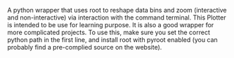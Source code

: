 A python wrapper that uses root to reshape data bins and zoom 
(interactive and non-interactive) via interaction with the command terminal. 
This Plotter is intended to be use for learning purpose. It is also a good wrapper for 
more complicated projects. 
To use this, make sure you set the correct python path in the first line, and install
root with pyroot enabled (you can probably find a pre-complied source on the website). 

